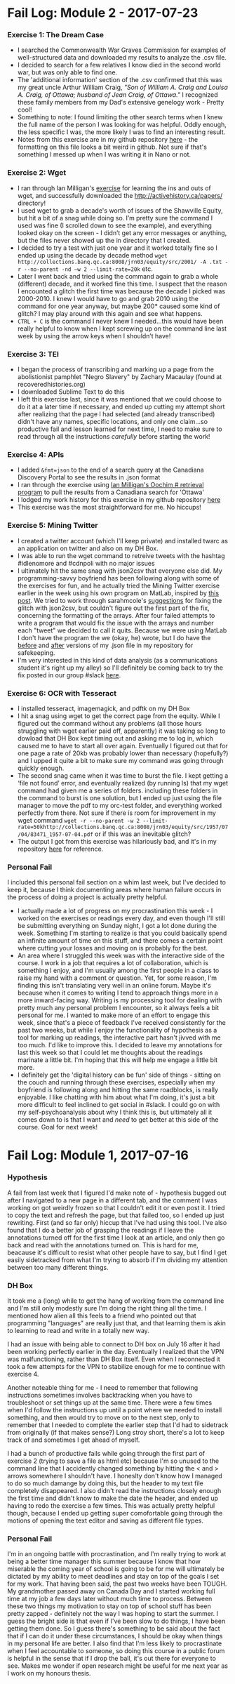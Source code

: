 # Fail Log: Module 2 - 2017-07-23 #

### Exercise 1: The Dream Case ###
* I searched the Commonwealth War Graves Commission for examples of well-structured data and downloaded my results to analyze the .csv file.
* I decided to search for a few relatives I know died in the second world war, but was only able to find one. 
* The 'additional information' section of the .csv confirmed that this was my great uncle Arthur William Craig, *"Son of William A. Craig and Louisa A. Craig, of Ottawa; husband of Jean Craig, of Ottawa."* 
I recognized these family members from my Dad's extensive genelogy work - Pretty cool!
* Something to note: I found limiting the other search terms when I knew the full name of the person I was looking for was helpful. Oddly enough, the less specific I was, the more likely I was to find an interesting result.
* Notes from this exercise are in my github repository [here](https://github.com/catherinesupplecraig/HIST3814o/blob/master/m2e1.md) - the formatting on this file looks a bit weird in github. Not sure if that's something I messed up when I was writing it in Nano or not.

### Exercise 2: Wget ###
* I ran through Ian Milligan's [exercise](https://programminghistorian.org/lessons/automated-downloading-with-wget#step-two-learning-about-the-structure-of-wget--downloading-a-specific-set-of-files) for learning the ins and outs of wget, and successfully downloaded the http://activehistory.ca/papers/ directory!
* I used wget to grab a decade's worth of issues of the Shawville Equity, but hit a bit of a snag while doing so. I’m pretty sure the command I used was fine (I scrolled down to see the example), and everything looked okay on the screen - I didn’t get any error messages or anything, but the files never showed up the in directory that I created. 
* I decided to try a test with just one year and it worked totally fine so I ended up using the decade by decade method `wget http://collections.banq.qc.ca:8008/jrn03/equity/src/2001/ -A .txt -r --no-parent -nd –w 2 --limit-rate=20k` etc. 
* Later I went back and tried using the command again to grab a whole (different) decade, and it worked fine this time. I suspect that the reason I encounted a glitch the first time was because the decade I picked was 2000-2010. I knew I would have to go and grab 2010 using the command for one year anyway, but maybe 200* caused some kind of glitch? I may play around with this again and see what happens. 
*  `CTRL + C` is the command I never knew I needed…this would have been really helpful to know when I kept screwing up on the command line last week by using the arrow keys when I shouldn’t have!

### Exercise 3: TEI ###
* I began the process of transcribing and marking up a page from the abolistionist pamphlet "Negro Slavery" by Zachary Macaulay (found at recoveredhistories.org)
* I downloaded Sublime Text to do this
* I left this exercise last, since it was mentioned that we could choose to do it at a later time if necessary, and ended up cutting my attempt short after realizing that the page I had selected (and already transcribed) didn't have any names, specific locations, and only one claim...so productive fail and lesson learned for next time, I need to make sure to read through all the instructions *carefully* before starting the work!

### Exercise 4: APIs ###
* I added `&fmt=json` to the end of a search query at the Canadiana Discovery Portal to see the results in .json format
* I ran through the exercise using [Ian Milligan's Oochim # retrieval program](https://ianmilligan.ca/api-example-sh/) to pull the results from a Canadiana search for 'Ottawa'
* I lodged my work history for this exercise in my github repository [here](https://github.com/catherinesupplecraig/HIST3814o/blob/master/dhbox-July22.md)
* This exercise was the most straightforward for me. No hiccups!

### Exercise 5: Mining Twitter ###
* I created a twitter account (which I'll keep private) and installed twarc as an application on twitter and also on my DH Box.
* I was able to run the wget command to retreive tweets with the hashtag #idlenomore and #cdnpoli with no major issues
* I ultimately hit the same snag with json2csv that everyone else did. My programming-savvy boyfriend has been following along with some of the exercises for fun, and he actually tried the Mining Twitter exercise earlier in the week using his own program on MatLab, inspired by [this post](https://blogs.mathworks.com/loren/2014/06/04/analyzing-twitter-with-matlab/). We tried to work through sarahmcole's [suggestions](https://hist3814o.slack.com/archives/C5PEMDU3V/p1500733113372538) for fixing the glitch with json2csv, but couldn't figure out the first part of the fix, concerning the formatting of the arrays. After four failed attempts to write a program that would fix the issue with the arrays and number each "tweet" we decided to call it quits. Because we were using MatLab I don't have the program the we (okay, he) wrote, but I do have the [before](https://github.com/catherinesupplecraig/HIST3814o/blob/master/search.json) and [after](https://github.com/catherinesupplecraig/HIST3814o/blob/master/search_fixed_final.JSON) versions of my .json file in my repository for safekeeping. 
* I'm very interested in this kind of data analysis (as a communications student it's right up my alley) so I'll definitely be coming back to try the fix posted in our group #slack [here](https://hist3814o.slack.com/files/dr.graham/F6DEUCQUF/twarc_json_to_csv__exercise_5).

### Exercise 6: OCR with Tesseract ###
* I installed tesseract, imagemagick, and pdftk on my DH Box
* I hit a snag using wget to get the correct page from the equity. While I figured out the command without any problems (all those hours struggling with wget earlier paid off, apparently) it was taking so long to dowload that DH Box kept timing out and asking me to log in, which caused me to have to start all over again. Eventually I figured out that for one page a rate of 20kb was probably lower than necessary (hopefully?) and I upped it quite a bit to make sure my command was going through quickly enough.
* The second snag came when it was time to burst the file. I kept getting a ‘file not found’ error, and eventually realized (by running ls) that my wget command had given me a series of folders. including these folders in the command to burst is one solution, but I ended up just using the file manager to move the pdf to my orc-test folder, and everything worked perfectly from there. Not sure if there is room for improvement in my wget command 
`wget -r --no-parent -w 2 --limit-rate=50khttp://collections.banq.qc.ca:8008/jrn03/equity/src/1957/07/04/83471_1957-07-04.pdf` or if this was an inevitable glitch?
* The output I got from this exercise was hilariously bad, and it's in my repository [here](https://github.com/catherinesupplecraig/HIST3814o/blob/master/output.txt) for reference. 

### Personal Fail ###
I included this personal fail section on a whim last week, but I've decided to keep it, because I think documenting areas where human failure occurs in the process of doing a project is actually pretty helpful. 
* I actually made a lot of progress on my procrastination this week - I worked on the exercises or readings every day, and even though I'll still be submitting everything on Sunday night, I got a lot done during the week. Something I'm starting to realize is that you could basically spend an infinite amount of time on this stuff, and there comes a certain point where cutting your losses and moving on is probably for the best. 
* An area where I struggled this week was with the interactive side of the course. I work in a job that requires a lot of collaboration, which is something I enjoy, and I'm usually among the first people in a class to raise my hand with a comment or question. Yet, for some reason, I'm finding this isn't translating very well in an online forum. Maybe it's because when it comes to writing I tend to approach things more in a more inward-facing way. Writing is my processing tool for dealing with pretty much any personal problem I encounter, so it always feels a bit personal for me. I wanted to make more of an effort to engage this week, since that's a piece of feedback I've received consistently for the past two weeks, but while I enjoy the functionality of hypothesis as a tool for marking up readings, the interactive part hasn't jivved with me too much. I'd like to improve this. I decided to leave my annotations for last this week so that I could let me thoughts about the readings marinate a little bit. I'm hoping that this will help me engage a little bit more. 
* I definitely get the 'digital history can be fun' side of things - sitting on the couch and running through these exercises, especially when my boyfriend is following along and hitting the same roadblocks, is really enjoyable. I like chatting with him about what I'm doing, it's just a bit more difficult to feel inclined to get social in #slack. I could go on with my self-psychoanalysis about why I think this is, but ultimately all it comes down to is that I want and *need* to get better at this side of the course. Goal for next week!
# Fail Log: Module 1, 2017-07-16 #

### Hypothesis ###
A fail from last week that I figured I'd make note of - hypothesis bugged out after I navigated to a new page in a different tab, and the comment I was working on got weirdly frozen so that I couldn't edit it or even post it. I tried to copy the text and refresh the page, but that failed too, so I ended up just rewriting. First (and so far only) hiccup that I've had using this tool. I've also found that I do a better job of grasping the readings if I leave the annotations turned off for the first time I look at an article, and only then go back and read with the annotations turned on. This is hard for me, beacause it's difficult to resist what other people have to say, but I find I get easily sidetracked from what I'm trying to absorb if I'm dividing my attention between too many different things.

### DH Box ###
It took me a (long) while to get the hang of working from the command line and I'm still only modestly sure I'm doing the right thing all the time. I mentioned how alien all this feels to a friend who pointed out that programming "languages" are really just that, and that learning them is akin to learning to read and write in a totally new way.

I had an issue with being able to connect to DH box on July 16 after it had been working perfectly earlier in the day. Eventually I realized that the VPN was malfunctioning, rather than DH Box itself. Even when I reconnected it took a few attempts for the VPN to stabilize enough for me to continue with exercise 4.

Another noteable thing for me - I need to remember that following instructions sometimes involves backtracking when you have to troubleshoot or set things up at the same time. There were a few times when I'd follow the instructions up until a point where we needed to install something, and then would try to move on to the next step, only to remember that I needed to complete the earlier step that I'd had to sidetrack from originally (if that makes sense?) Long stroy short, there's a lot to keep track of and sometimes I get ahead of myself.

I had a bunch of productive fails while going through the first part of exercise 2 (trying to save a file as html etc) because I'm so unused to the command line that I accidently changed something by hitting the < and > arrows somewhere I shouldn't have. I honeslty don't know how I managed to do so much damange by doing this, but the header to my text file completely disappeared. I also didn't read the instructions closely enough the first time and didn't know to make the date the header, and ended up having to redo the exercise a few times. This was actually pretty helpful though, because I ended up getting super comofortable going through the motions of opening the text editor and saving as different file types.

### Personal Fail ###
I'm in an ongoing battle with procrastination, and I'm really trying to work at being a better time manager this summer because I know that how miserable the coming year of school is going to be for me will ultimately be dictated by my ability to meet deadlines and stay on top of the goals I set for my work. That having been said, the past two weeks have been TOUGH. My grandmother passed away on Canada Day and I started working full time at my job a few days later without much time to process. Between these two things my motivation to stay on top of school stuff has been pretty zapped - definitely not the way I was hoping to start the summer. I guess the bright side is that even if I've been slow to do things, I have been getting them done. So I guess there's something to be said about the fact that if I can do it under these circumstances, I should be okay when things in my personal life are better. I also find that I'm less likely to procrastinate when I feel accountable to someone, so doing this course in a public forum is helpful in the sense that if I drop the ball, it's out there for everyone to see. Makes me wonder if open research might be useful for me next year as I work on my honours thesis. 

